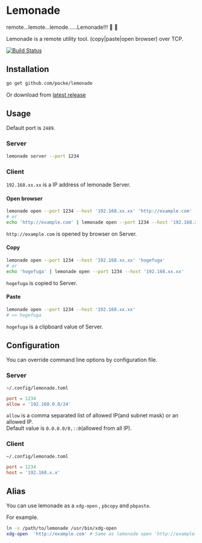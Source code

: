 Lemonade
========

remote...lemote...lemode......Lemonade!!! :lemon: :lemon:

Lemonade is a remote utility tool.
(copy|paste|open browser) over TCP.

[![Build Status](https://travis-ci.org/pocke/lemonade.svg?branch=master)](https://travis-ci.org/pocke/lemonade)

Installation
------------

```sh
go get github.com/pocke/lemonade
```

Or download from [latest release](https://github.com/pocke/lemonade/releases/latest)


Usage
-----

Default port is `2489`.


### Server

```sh
lemonade server --port 1234
```

### Client

`192.168.xx.xx` is a IP address of lemonade Server.

#### Open browser

```sh
lemonade open --port 1234 --host '192.168.xx.xx' 'http://example.com'
# or
echo 'http://example.com' | lemonade open --port 1234 --host '192.168.xx.xx' 
```


`http://example.com` is opened by browser on Server.


#### Copy

```sh
lemonade open --port 1234 --host '192.168.xx.xx' 'hogefuga'
# or
echo 'hogefuga' | lemonade open --port 1234 --host '192.168.xx.xx'
```

`hogefuga` is copied to Server.


#### Paste

```sh
lemonade open --port 1234 --host '192.168.xx.xx'
# => hogefuga
```

`hogefuga` is a clipboard value of Server.



Configuration
--------------

You can override command line options by configuration file.

### Server

`~/.config/lemonade.toml`

```toml
port = 1234
allow = '192.168.0.0/24'
```

`allow` is a comma separated list of allowed IP(and subnet mask) or an allowed IP.  
Default value is `0.0.0.0/0,::0`(allowed from all IP).

### Client

`~/.config/lemonade.toml`

```toml
port = 1234
host = '192.168.x.x'
```


Alias
-----

You can use lemonade as a `xdg-open` , `pbcopy` and `pbpaste`.

For example.

```sh
ln -s /path/to/lemonade /usr/bin/xdg-open
xdg-open  'http://example.com' # Same as lemonade open 'http://example.com'
```
